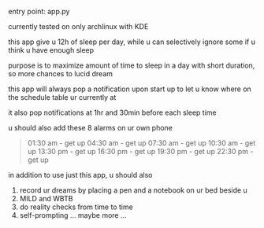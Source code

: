 entry point: app.py

currently tested on only archlinux with KDE

this app give u 12h of sleep per day, while u can selectively ignore some if u think u have enough sleep

purpose is to maximize amount of time to sleep in a day with short duration, so more chances to lucid dream

this app will always pop a notification upon start up to let u know where on the schedule table ur currently at

it also pop notifications at 1hr and 30min before each sleep time

u should also add these 8 alarms on ur own phone

> 01:30 am - get up
> 04:30 am - get up
> 07:30 am - get up
> 10:30 am - get up
> 13:30 pm - get up
> 16:30 pm - get up
> 19:30 pm - get up
> 22:30 pm - get up

in addition to use just this app, u should also

1. record ur dreams by placing a pen and a notebook on ur bed beside u
2. MILD and WBTB
3. do reality checks from time to time
4. self-prompting
... maybe more ...
